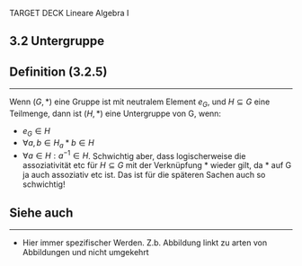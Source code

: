 TARGET DECK
Lineare Algebra I

3.2 Untergruppe
--
## Definition (3.2.5)
***
Wenn $(G,*)$ eine Gruppe ist mit neutralem Element $e_G$, und $H \subseteq G$ eine Teilmenge, dann ist $(H,*)$ eine Untergruppe von G, wenn:
* $e_G \in H$
* $\forall a,b\in H_ a*b\in H$
* $\forall a\in H: a^{-1}\in H$.
Schwichtig aber, dass logischerweise die assoziativität etc für $H \subseteq G$ mit der Verknüpfung $*$ wieder gilt, da $*$ auf G ja auch assoziativ etc ist. Das ist für die späteren Sachen auch so schwichtig!
## Siehe auch
***
* Hier immer spezifischer Werden. Z.b. Abbildung linkt zu arten von Abbildungen und nicht umgekehrt
<!--ID: 1709138893476-->
